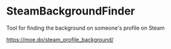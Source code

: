 # SteamBackgroundFinder
Tool for finding the background on someone's profile on Steam

https://moe.do/steam_profile_background/
